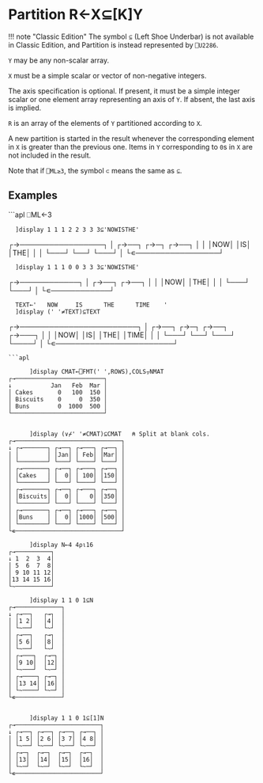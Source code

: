 <h1 class="heading"><span class="name">Partition</span> <span class="command">R←X⊆[K]Y</span></h1>

!!! note "Classic Edition"
    The symbol `⊆` (Left Shoe Underbar) is not available in Classic Edition, and Partition is instead represented by `⎕U2286`.

`Y` may be any non-scalar array.

`X` must be a simple scalar or vector of non-negative integers.

The axis specification is optional.  If present, it must be a simple integer scalar or one element array representing an axis of `Y`.  If absent, the last axis is implied.

`R` is an array of the elements of `Y` partitioned according to `X`.

A new partition is started in the result whenever the corresponding element in `X` is greater than the previous one. Items in `Y` corresponding to `0`s in `X` are not included in the result.

Note that if `⎕ML≥3`, the symbol `⊂` means the same as `⊆`.

<h2 class="example">Examples</h2>
```apl
      ⎕ML←3
 
      ]display 1 1 1 2 2 3 3 3⊆'NOWISTHE'
┌→─────────────────┐
│ ┌→──┐ ┌→─┐ ┌→──┐ │
│ │NOW│ │IS│ │THE│ │
│ └───┘ └──┘ └───┘ │
└∊─────────────────┘
 
      ]display 1 1 1 0 0 3 3 3⊆'NOWISTHE'
┌→────────────┐
│ ┌→──┐ ┌→──┐ │
│ │NOW│ │THE│ │
│ └───┘ └───┘ │
└∊────────────┘
 
      TEXT←'   NOW     IS      THE      TIME    '
      ]display (' '≠TEXT)⊆TEXT
┌→────────────────────────┐
│ ┌→──┐ ┌→─┐ ┌→──┐ ┌→───┐ │
│ │NOW│ │IS│ │THE│ │TIME│ │
│ └───┘ └──┘ └───┘ └────┘ │
└∊────────────────────────┘
 
```
```apl

      ]display CMAT←⎕FMT(' ',ROWS),COLS⍪NMAT
┌→─────────────────────────┐
↓           Jan   Feb  Mar │
│ Cakes       0   100  150 │
│ Biscuits    0     0  350 │
│ Buns        0  1000  500 │
└──────────────────────────┘

```
```apl

      ]display (∨⌿' '≠CMAT)⊆CMAT   ⍝ Split at blank cols.
┌→──────────────────────────────┐
↓ ┌→───────┐ ┌→──┐ ┌→───┐ ┌→──┐ │
│ │        │ │Jan│ │ Feb│ │Mar│ │
│ └────────┘ └───┘ └────┘ └───┘ │
│ ┌→───────┐ ┌→──┐ ┌→───┐ ┌→──┐ │
│ │Cakes   │ │  0│ │ 100│ │150│ │
│ └────────┘ └───┘ └────┘ └───┘ │
│ ┌→───────┐ ┌→──┐ ┌→───┐ ┌→──┐ │
│ │Biscuits│ │  0│ │   0│ │350│ │
│ └────────┘ └───┘ └────┘ └───┘ │
│ ┌→───────┐ ┌→──┐ ┌→───┐ ┌→──┐ │
│ │Buns    │ │  0│ │1000│ │500│ │
│ └────────┘ └───┘ └────┘ └───┘ │
└∊──────────────────────────────┘
 
      ]display N←4 4⍴⍳16
┌→──────────┐
↓ 1  2  3  4│
│ 5  6  7  8│
│ 9 10 11 12│
│13 14 15 16│
└~──────────┘
 
      ]display 1 1 0 1⊆N
┌→─────────────┐
↓ ┌→──┐   ┌→┐  │
│ │1 2│   │4│  │
│ └~──┘   └~┘  │
│ ┌→──┐   ┌→┐  │
│ │5 6│   │8│  │
│ └~──┘   └~┘  │
│ ┌→───┐  ┌→─┐ │
│ │9 10│  │12│ │
│ └~───┘  └~─┘ │
│ ┌→────┐ ┌→─┐ │
│ │13 14│ │16│ │
│ └~────┘ └~─┘ │
└∊─────────────┘

```
```apl
 
      ]display 1 1 0 1⊆[1]N
┌→────────────────────────┐
↓ ┌→──┐ ┌→──┐ ┌→──┐ ┌→──┐ │
│ │1 5│ │2 6│ │3 7│ │4 8│ │
│ └~──┘ └~──┘ └~──┘ └~──┘ │
│ ┌→─┐  ┌→─┐  ┌→─┐  ┌→─┐  │
│ │13│  │14│  │15│  │16│  │
│ └~─┘  └~─┘  └~─┘  └~─┘  │
└∊────────────────────────┘
```
